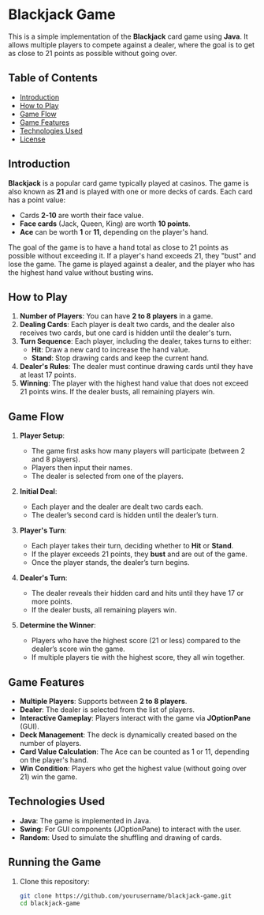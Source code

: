 # Blackjack Game

This is a simple implementation of the **Blackjack** card game using **Java**. It allows multiple players to compete against a dealer, where the goal is to get as close to 21 points as possible without going over.

## Table of Contents

- [Introduction](#introduction)
- [How to Play](#how-to-play)
- [Game Flow](#game-flow)
- [Game Features](#game-features)
- [Technologies Used](#technologies-used)
- [License](#license)

## Introduction

**Blackjack** is a popular card game typically played at casinos. The game is also known as **21** and is played with one or more decks of cards. Each card has a point value:
- Cards **2-10** are worth their face value.
- **Face cards** (Jack, Queen, King) are worth **10 points**.
- **Ace** can be worth **1** or **11**, depending on the player's hand.

The goal of the game is to have a hand total as close to 21 points as possible without exceeding it. If a player's hand exceeds 21, they "bust" and lose the game. The game is played against a dealer, and the player who has the highest hand value without busting wins.

## How to Play

1. **Number of Players**: You can have **2 to 8 players** in a game.
2. **Dealing Cards**: Each player is dealt two cards, and the dealer also receives two cards, but one card is hidden until the dealer's turn.
3. **Turn Sequence**: Each player, including the dealer, takes turns to either:
    - **Hit**: Draw a new card to increase the hand value.
    - **Stand**: Stop drawing cards and keep the current hand.
4. **Dealer's Rules**: The dealer must continue drawing cards until they have at least 17 points.
5. **Winning**: The player with the highest hand value that does not exceed 21 points wins. If the dealer busts, all remaining players win.

## Game Flow

1. **Player Setup**:
   - The game first asks how many players will participate (between 2 and 8 players).
   - Players then input their names.
   - The dealer is selected from one of the players.
   
2. **Initial Deal**:
   - Each player and the dealer are dealt two cards each.
   - The dealer’s second card is hidden until the dealer’s turn.

3. **Player's Turn**:
   - Each player takes their turn, deciding whether to **Hit** or **Stand**.
   - If the player exceeds 21 points, they **bust** and are out of the game.
   - Once the player stands, the dealer’s turn begins.

4. **Dealer's Turn**:
   - The dealer reveals their hidden card and hits until they have 17 or more points.
   - If the dealer busts, all remaining players win.

5. **Determine the Winner**:
   - Players who have the highest score (21 or less) compared to the dealer’s score win the game.
   - If multiple players tie with the highest score, they all win together.

## Game Features

- **Multiple Players**: Supports between **2 to 8 players**.
- **Dealer**: The dealer is selected from the list of players.
- **Interactive Gameplay**: Players interact with the game via **JOptionPane** (GUI).
- **Deck Management**: The deck is dynamically created based on the number of players.
- **Card Value Calculation**: The Ace can be counted as 1 or 11, depending on the player's hand.
- **Win Condition**: Players who get the highest value (without going over 21) win the game.

## Technologies Used

- **Java**: The game is implemented in Java.
- **Swing**: For GUI components (JOptionPane) to interact with the user.
- **Random**: Used to simulate the shuffling and drawing of cards.

## Running the Game

1. Clone this repository:
   ```bash
   git clone https://github.com/yourusername/blackjack-game.git
   cd blackjack-game
